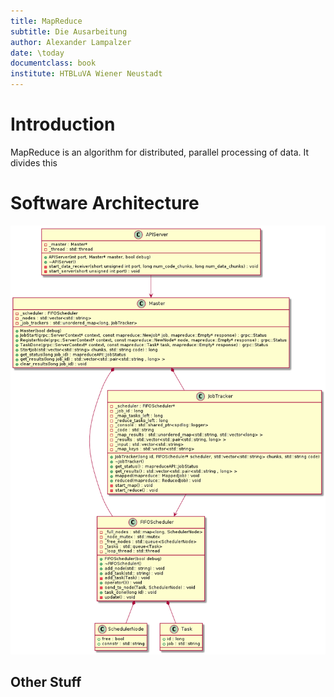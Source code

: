 ```yaml
---
title: MapReduce
subtitle: Die Ausarbeitung 
author: Alexander Lampalzer
date: \today
documentclass: book
institute: HTBLuVA Wiener Neustadt
---
```


# Introduction

MapReduce is an algorithm for distributed, parallel processing of data. It divides this 


# Software Architecture

![This class diagram shows the relationships, methods and variables of each class on the MapReduce Master](compiled_umls/class_diagram_master)

## Other Stuff

